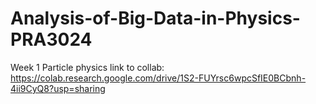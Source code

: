 # Analysis-of-Big-Data-in-Physics-PRA3024
Week 1 Particle physics link to collab:
https://colab.research.google.com/drive/1S2-FUYrsc6wpcSfIE0BCbnh-4ii9CyQ8?usp=sharing
